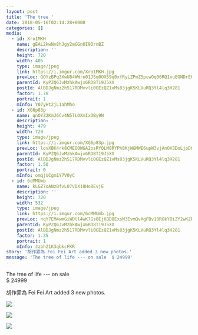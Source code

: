 ```yaml
---
layout: post
title: 'The tree ' 
date: 2018-05-16T02:14:28+0000 
categories: [] 
media:
  - id: Xro1MKH
    name: gEAL2kwNv8hJgy2mGGnOI9OrnBZ
    description: ''   
    height: 720
    width: 405
    type: image/jpeg
    link: https://i.imgur.com/Xro1MKH.jpg
    prevLoc: GOYzBPq3XwU84WWrn01JSq0OX59q0xfRyLZPmZ5pcwOq06RQ1xuEGNDrE0EQTXrpRqy1QJFE398Zpq0vS48oOoYvxDuPkPNQjP0MSqyBGQNVlnto5VrnZ0ZMS8lWnEDNYAU3lMjkYXRBSNg2YjzqQoT2nln5zAL6fO0jxOJ36XIj11A7QXqEhAQx1RRrNyhn413B7vNxcmnM9lLZGRIxNmxAo5jBIJYGQ9ABElcQ09M4Y57WIVM2j35QL9SMADyDW21Miz3
    parentId: KyPZQ6JvMzhkAwjx6RD8T19J5XX
    postId: AlBDJgNmz2h517RDMvvli0GEzQZ1vMs83jgK5KLVuRQ3Yl4lq3H281
    factor: 1.78
    portrait: 1
    mInfo: Y07yHt2jL1ahMho
  - id: XG6p83p
    name: qnOYZ2KmJ6Cv4N5lLOXmIxOBy9N
    description: ''   
    height: 479
    width: 720
    type: image/jpeg
    link: https://i.imgur.com/XG6p83p.jpg
    prevLoc: lovXBK4rk8CMEOOWGA2osRYQLM8RYPhBKjWGMWE6upW3vjAnOVSDoLjpD0DvTLWO9PoKpMUyn1omqWwrSY59pOwGA0sRpJArzG1kHvrELw7WqMCogmjDWqrJug697Y1njYhpJP4ZAl5ZFOlLJvXLXOhzEmpqJqO0UmEN4j3AE8CqW28OKGx5TQgowGJpNZFXYDgAYVkOfxo24W29XDfylpXGJVJQS0RkXNRLD6U5olw88L0zT3xVxpX
    parentId: KyPZQ6JvMzhkAwjx6RD8T19J5XX
    postId: AlBDJgNmz2h517RDMvvli0GEzQZ1vMs83jgK5KLVuRQ3Yl4lq3H281
    factor: 1.50
    portrait: 0
    mInfo: omqjUCgm1Y7V0yC
  - id: 6cMMUmb
    name: kLGZ7oANzBfvL07VDX18HoBEvjE
    description: ''   
    height: 720
    width: 532
    type: image/jpeg
    link: https://i.imgur.com/6cMMUmb.jpg
    prevLoc: nqY7EM4wmGiWDll4wK7Gs8EjKQD8ExsM3EvmQvXgFBv10RGkYOiZY2wKZRZguonpPQWA3yClWJjwO26vt492QgAWyRH6j3y3ZvpAIGL4nky9Gxto4pG80nZoSKMP6OGvkLc6Y1QyXZpPF1xwvrkNo7hKEx0xkE2wIoxA7oBYKguLXXD43m18t91zlQQOxrILx2W5zG4VSlLvPLRY62Ty0j3kk5MNUgorXJzP5rtqlZMwBv6NtJvpz183v0SMxL53zDZ3tx2
    parentId: KyPZQ6JvMzhkAwjx6RD8T19J5XX
    postId: AlBDJgNmz2h517RDMvvli0GEzQZ1vMs83jgK5KLVuRQ3Yl4lq3H281
    factor: 1.35
    portrait: 1
    mInfo: JzbhZ1K3qbkcFKR
story: '胡作霏為 Fei Fei Art added 3 new photos.'  
message: 'The tree of life --- on sale  $ 24999'  
---
```


The tree of life --- on sale  
$ 24999
 
 
[//]: #story:
胡作霏為 Fei Fei Art added 3 new photos.


[//]: #media:  
<a href="https://i.imgur.com/Xro1MKH.jpg"><img class="postImage" src="https://i.imgur.com/Xro1MKHh.jpg" />  
</a>    

<a href="https://i.imgur.com/XG6p83p.jpg"><img class="postImage" src="https://i.imgur.com/XG6p83ph.jpg" />  
</a>    

<a href="https://i.imgur.com/6cMMUmb.jpg"><img class="postImage" src="https://i.imgur.com/6cMMUmbh.jpg" />  
</a>   
